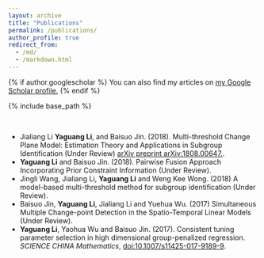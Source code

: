 ```yaml
---
layout: archive
title: "Publications"
permalink: /publications/
author_profile: true
redirect_from:
  - /md/
  - /markdown.html
---
```


{% if author.googlescholar %}
  You can also find my articles on <u><a href="{{author.googlescholar}}">my Google Scholar profile</a>.</u>
{% endif %}

{% include base_path %}

<br />

* Jialiang Li **Yaguang Li**, and Baisuo Jin. (2018). Multi-threshold Change Plane Model: Estimation Theory and Applications in Subgroup Identification (Under Review) [arXiv preprint arXiv:1808.00647.](https://arxiv.org/abs/1808.00647).
* **Yaguang Li** and Baisuo Jin. (2018). Pairwise Fusion Approach Incorporating Prior Constraint Information (Under Review).
* Jingli Wang, Jialiang Li, **Yaguang Li** and Weng Kee Wong. (2018) A model-based multi-threshold method for subgroup identification (Under Review).
* Baisuo Jin, **Yaguang Li**, Jialiang Li and Yuehua Wu. (2017) Simultaneous Multiple Change-point Detection in the Spatio-Temporal Linear Models (Under Review).
* **Yaguang Li**, Yaohua Wu and Baisuo Jin. (2017). Consistent tuning parameter selection in high dimensional group-penalized regression. *SCIENCE CHINA Mathematics*, [doi:10.1007/s11425-017-9189-9](https://link.springer.com/article/10.1007/s11425-017-9189-9).

